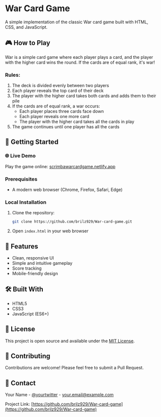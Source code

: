 # War Card Game

A simple implementation of the classic War card game built with HTML, CSS, and JavaScript.

## 🎮 How to Play

War is a simple card game where each player plays a card, and the player with the higher card wins the round. If the cards are of equal rank, it's war!

### Rules:
1. The deck is divided evenly between two players
2. Each player reveals the top card of their deck
3. The player with the higher card takes both cards and adds them to their pile
4. If the cards are of equal rank, a war occurs:
   - Each player places three cards face down
   - Each player reveals one more card
   - The player with the higher card takes all the cards in play
5. The game continues until one player has all the cards

## 🚀 Getting Started

### 🌐 Live Demo
Play the game online: [scrimbawarcardgame.netlify.app](https://scrimbawarcardgame.netlify.app/)

### Prerequisites
- A modern web browser (Chrome, Firefox, Safari, Edge)

### Local Installation
1. Clone the repository:
   ```bash
   git clone https://github.com/brilz929/War-card-game.git
   ```
2. Open `index.html` in your web browser

## 🎨 Features
- Clean, responsive UI
- Simple and intuitive gameplay
- Score tracking
- Mobile-friendly design

## 🛠️ Built With
- HTML5
- CSS3
- JavaScript (ES6+)

## 📜 License
This project is open source and available under the [MIT License](LICENSE).

## 👏 Contributing
Contributions are welcome! Please feel free to submit a Pull Request.

## 📧 Contact
Your Name - [@yourtwitter](https://twitter.com/yourtwitter) - your.email@example.com

Project Link: [https://github.com/brilz929/War-card-game](https://github.com/brilz929/War-card-game)
